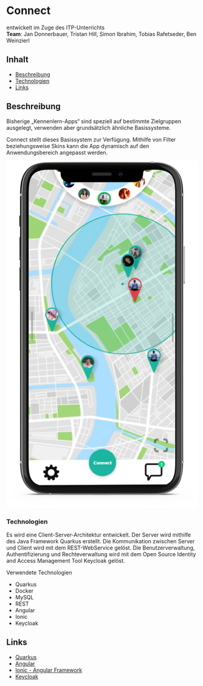 <!-- PROJECT LOGO -->
# Connect
entwickelt im Zuge des ITP-Unterrichts <br>
**Team**: Jan Donnerbauer, Tristan Hill, Simon Ibrahim, Tobias Rafetseder, Ben Weinzierl


<!-- TABLE OF CONTENTS -->

## Inhalt

* [Beschreibung](#toc_2)
* [Technologien](#toc_3)
* [Links](#toc_4)



<!-- ABOUT THE PROJECT -->

## Beschreibung

Bisherige „Kennenlern-Apps“ sind speziell auf bestimmte Zielgruppen ausgelegt, verwenden aber grundsätzlich ähnliche Basissysteme. 

Connect stellt dieses Basissystem zur Verfügung. Mithilfe von Filter beziehungsweise Skins kann die App dynamisch auf den Anwendungsbereich angepasst werden. 

<img src="design/readme_src/mockup.png">

### Technologien
Es wird eine Client-Server-Architektur entwickelt. Der Server wird mithilfe des Java Framework Quarkus erstellt. Die Kommunikation zwischen Server und Client wird mit dem REST-WebService gelöst. Die Benutzerverwaltung, Authentifizierung und Rechteverwaltung wird mit dem Open Source Identity and Access Management Tool Keycloak gelöst. 

Verwendete Technologien

- Quarkus
- Docker
- MySQL
- REST
- Angular
- Ionic
- Keycloak

<!-- GETTING STARTED -->



<!-- USAGE EXAMPLES -->

<!-- ROADMAP -->

<!-- CONTRIBUTING -->

<!-- LICENSE -->

<!-- CONTACT -->

<!-- ACKNOWLEDGEMENTS -->
## Links
* [Quarkus](https://quarkus.io/)
* [Angular](https://angular.io/docs)
* [Ionic - Angular Framework](https://ionicframework.com/docs/angular/your-first-app)
* [Keycloak](https://www.keycloak.org/)
